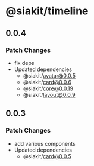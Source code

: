 # @siakit/timeline

## 0.0.4

### Patch Changes

- fix deps
- Updated dependencies
  - @siakit/avatar@0.0.5
  - @siakit/card@0.0.6
  - @siakit/core@0.0.19
  - @siakit/layout@0.0.9

## 0.0.3

### Patch Changes

- add various components
- Updated dependencies
  - @siakit/card@0.0.5

